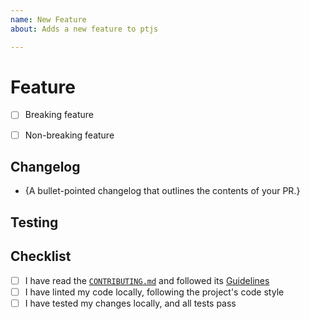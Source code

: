 ```yaml
---
name: New Feature
about: Adds a new feature to ptjs

---
```


# Feature

<!--- Describe your feature addition and all changes you've made in detail.

- What was the motivation for the feature change?
- How were your changes implemented?
- Have you considered any alternative approaches that weren't implemented?
- Do you have any questions about your approach/places for future improvement?

-->

<!--- Check one box below. If you are unsure as to whether your feature changes
are breaking, tag a core contributor: @texodus, @timkpaine, @sc1f or leave a
comment. --->

- [ ] Breaking feature
- [ ] Non-breaking feature


## Changelog

- {A bullet-pointed changelog that outlines the contents of your PR.}

## Testing

<!--- Describe in detail how your changes have been tested.

- Have tests been added or changed?
- Have you used the examples folder to test your new feature?
- If useful, were new examples created for others to check out?
- If your feature adds new public APIs/changes only one binding (JS _or_ Python),
  has the equivalent API been implemented and tested in the other binding language?

-->

## Checklist

<!--- If you have any questions, please reach out! We are here to help. -->

- [ ] I have read the [`CONTRIBUTING.md`](https://github.com/raghavmecheri/ptjs/blob/master/CONTRIBUTING.md) and followed its [Guidelines](https://github.com/raghavmecheri/ptjs/blob/master/CONTRIBUTING.md#guidelines)
- [ ] I have linted my code locally, following the project's code style
- [ ] I have tested my changes locally, and all tests pass